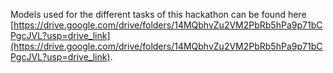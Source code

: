 Models used for the different tasks of this hackathon can be found here [https://drive.google.com/drive/folders/14MQbhvZu2VM2PbRb5hPa9p71bCPgcJVL?usp=drive_link](https://drive.google.com/drive/folders/14MQbhvZu2VM2PbRb5hPa9p71bCPgcJVL?usp=drive_link).
